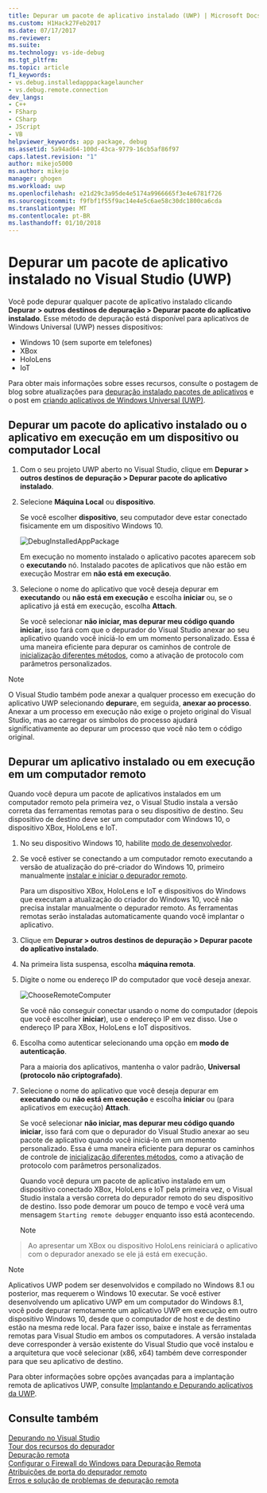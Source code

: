 ```yaml
---
title: Depurar um pacote de aplicativo instalado (UWP) | Microsoft Docs
ms.custom: H1Hack27Feb2017
ms.date: 07/17/2017
ms.reviewer: 
ms.suite: 
ms.technology: vs-ide-debug
ms.tgt_pltfrm: 
ms.topic: article
f1_keywords:
- vs.debug.installedapppackagelauncher
- vs.debug.remote.connection
dev_langs:
- C++
- FSharp
- CSharp
- JScript
- VB
helpviewer_keywords: app package, debug
ms.assetid: 5a94ad64-100d-43ca-9779-16cb5af86f97
caps.latest.revision: "1"
author: mikejo5000
ms.author: mikejo
manager: ghogen
ms.workload: uwp
ms.openlocfilehash: e21d29c3a95de4e5174a9966665f3e4e6781f726
ms.sourcegitcommit: f9fbf1f55f9ac14e4e5c6ae58c30dc1800ca6cda
ms.translationtype: MT
ms.contentlocale: pt-BR
ms.lasthandoff: 01/10/2018
---
```

# <a name="debug-an-installed-app-package-in-visual-studio-uwp"></a>Depurar um pacote de aplicativo instalado no Visual Studio (UWP)

Você pode depurar qualquer pacote de aplicativo instalado clicando **Depurar > outros destinos de depuração > Depurar pacote do aplicativo instalado**. Esse método de depuração está disponível para aplicativos de Windows Universal (UWP) nesses dispositivos:

* Windows 10 (sem suporte em telefones)
* XBox
* HoloLens
* IoT

Para obter mais informações sobre esses recursos, consulte o postagem de blog sobre atualizações para [depuração instalado pacotes de aplicativos](https://blogs.msdn.microsoft.com/visualstudioalm/2016/03/30/updates-for-debugging-installed-app-packages-in-visual-studio-2015-update-2/) e o post em [criando aplicativos de Windows Universal (UWP)](https://blogs.msdn.microsoft.com/visualstudio/2016/08/02/universal-windows-apps-targeting-windows-10-anniversary-sdk/).

## <a name="debug-an-installed-app-package-or-running-app-on-a-local-machine-or-device"></a>Depurar um pacote do aplicativo instalado ou o aplicativo em execução em um dispositivo ou computador Local

1. Com o seu projeto UWP aberto no Visual Studio, clique em **Depurar > outros destinos de depuração > Depurar pacote do aplicativo instalado**.

2. Selecione **Máquina Local** ou **dispositivo**.

     Se você escolher **dispositivo**, seu computador deve estar conectado fisicamente em um dispositivo Windows 10.

     ![DebugInstalledAppPackage](../debugger/media/debug-installed-app-pkg.png "DebugInstalledAppPackage")

     Em execução no momento instalado o aplicativo pacotes aparecem sob o **executando** nó. Instalado pacotes de aplicativos que não estão em execução Mostrar em **não está em execução**.

3. Selecione o nome do aplicativo que você deseja depurar em **executando** ou **não está em execução** e escolha **iniciar** ou, se o aplicativo já está em execução, escolha **Attach**.

     Se você selecionar **não iniciar, mas depurar meu código quando iniciar**, isso fará com que o depurador do Visual Studio anexar ao seu aplicativo quando você iniciá-lo em um momento personalizado. Essa é uma maneira eficiente para depurar os caminhos de controle de [inicialização diferentes métodos](/windows/uwp/xbox-apps/automate-launching-uwp-apps), como a ativação de protocolo com parâmetros personalizados.

> [!NOTE]
> O Visual Studio também pode anexar a qualquer processo em execução do aplicativo UWP selecionando **depurar**e, em seguida, **anexar ao processo**. Anexar a um processo em execução não exige o projeto original do Visual Studio, mas ao carregar os símbolos do processo ajudará significativamente ao depurar um processo que você não tem o código original.
  
## <a name="remote"></a>Depurar um aplicativo instalado ou em execução em um computador remoto 

Quando você depura um pacote de aplicativos instalados em um computador remoto pela primeira vez, o Visual Studio instala a versão correta das ferramentas remotas para o seu dispositivo de destino. Seu dispositivo de destino deve ser um computador com Windows 10, o dispositivo XBox, HoloLens e IoT.

1. No seu dispositivo Windows 10, habilite [modo de desenvolvedor](/windows/uwp/get-started/enable-your-device-for-development).

2. Se você estiver se conectando a um computador remoto executando a versão de atualização do pré-criador do Windows 10, primeiro manualmente [instalar e iniciar o depurador remoto](../debugger/remote-debugging.md).

     Para um dispositivo XBox, HoloLens e IoT e dispositivos do Windows que executam a atualização do criador do Windows 10, você não precisa instalar manualmente o depurador remoto. As ferramentas remotas serão instaladas automaticamente quando você implantar o aplicativo.

3. Clique em **Depurar > outros destinos de depuração > Depurar pacote do aplicativo instalado**.

4. Na primeira lista suspensa, escolha **máquina remota**.

5. Digite o nome ou endereço IP do computador que você deseja anexar.

     ![ChooseRemoteComputer](../debugger/media/debug-remote-app-pkg.png "ChooseRemoteComputer")

     Se você não conseguir conectar usando o nome do computador (depois que você escolher **iniciar**), use o endereço IP em vez disso. Use o endereço IP para XBox, HoloLens e IoT dispositivos.

5. Escolha como autenticar selecionando uma opção em **modo de autenticação**.

    Para a maioria dos aplicativos, mantenha o valor padrão, **Universal (protocolo não criptografado)**.

6. Selecione o nome do aplicativo que você deseja depurar em **executando** ou **não está em execução** e escolha **iniciar** ou (para aplicativos em execução) **Attach**.

     Se você selecionar **não iniciar, mas depurar meu código quando iniciar**, isso fará com que o depurador do Visual Studio anexar ao seu pacote de aplicativo quando você iniciá-lo em um momento personalizado. Essa é uma maneira eficiente para depurar os caminhos de controle de [inicialização diferentes métodos](/windows/uwp/xbox-apps/automate-launching-uwp-apps), como a ativação de protocolo com parâmetros personalizados.

     Quando você depura um pacote de aplicativo instalado em um dispositivo conectado XBox, HoloLens e IoT pela primeira vez, o Visual Studio instala a versão correta do depurador remoto do seu dispositivo de destino. Isso pode demorar um pouco de tempo e você verá uma mensagem ``Starting remote debugger`` enquanto isso está acontecendo.

     > [!NOTE]
> Ao apresentar um XBox ou dispositivo HoloLens reiniciará o aplicativo com o depurador anexado se ele já está em execução.

> [!NOTE]
> Aplicativos UWP podem ser desenvolvidos e compilado no Windows 8.1 ou posterior, mas requerem o Windows 10 executar. Se você estiver desenvolvendo um aplicativo UWP em um computador do Windows 8.1, você pode depurar remotamente um aplicativo UWP em execução em outro dispositivo Windows 10, desde que o computador de host e de destino estão na mesma rede local. Para fazer isso, baixe e instale as ferramentas remotas para Visual Studio em ambos os computadores. A versão instalada deve corresponder à versão existente do Visual Studio que você instalou e a arquitetura que você selecionar (x86, x64) também deve corresponder para que seu aplicativo de destino.

Para obter informações sobre opções avançadas para a implantação remota de aplicativos UWP, consulte [Implantando e Depurando aplicativos da UWP](/windows/uwp/debug-test-perf/deploying-and-debugging-uwp-apps.md#advanced-remote-deployment-options). 
  
## <a name="see-also"></a>Consulte também  
 [Depurando no Visual Studio](../debugger/index.md)  
 [Tour dos recursos do depurador](../debugger/debugger-feature-tour.md)  
 [Depuração remota](../debugger/remote-debugging.md)  
 [Configurar o Firewall do Windows para Depuração Remota](../debugger/configure-the-windows-firewall-for-remote-debugging.md)  
 [Atribuições de porta do depurador remoto](../debugger/remote-debugger-port-assignments.md)  
 [Erros e solução de problemas de depuração remota](../debugger/remote-debugging-errors-and-troubleshooting.md)